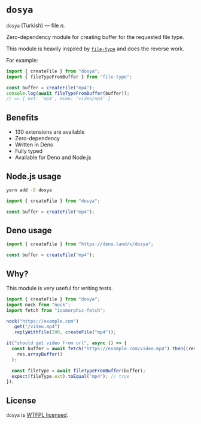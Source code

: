 # `dosya`

`dosya` (Turkish) — file _n._

Zero-dependency module for creating buffer for the requested file type.

This module is heavily inspired by [`file-type`](https://github.com/sindresorhus/file-type) and does the reverse work.

For example:

```ts
import { createFile } from "dosya";
import { fileTypeFromBuffer } from "file-type";

const buffer = createFile("mp4");
console.log(await fileTypeFromBuffer(buffer));
// => { ext: 'mp4', mime: 'video/mp4' }
```

## Benefits

- 130 extensions are available
- Zero-dependency
- Written in Deno
- Fully typed
- Available for Deno and Node.js

## Node.js usage

```bash
yarn add -D dosya
```

```ts
import { createFile } from "dosya";

const buffer = createFile("mp4");
```

## Deno usage

```ts
import { createFile } from "https://deno.land/x/dosya";

const buffer = createFile("mp4");
```

## Why?

This module is very useful for writing tests.

```ts
import { createFile } from "dosya";
import nock from "nock";
import fetch from "isomorphic-fetch";

nock("https://example.com")
  .get("/video.mp4")
  .replyWithFile(200, createFile("mp4"));

it("should get video from url", async () => {
  const buffer = await fetch("https://example.com/video.mp4").then((res) =>
    res.arrayBuffer()
  );

  const fileType = await fileTypeFromBuffer(buffer);
  expect(fileType.ext).toEqual("mp4"); // true
});
```

## License

`dosya` is [WTFPL licensed](./LICENSE).
